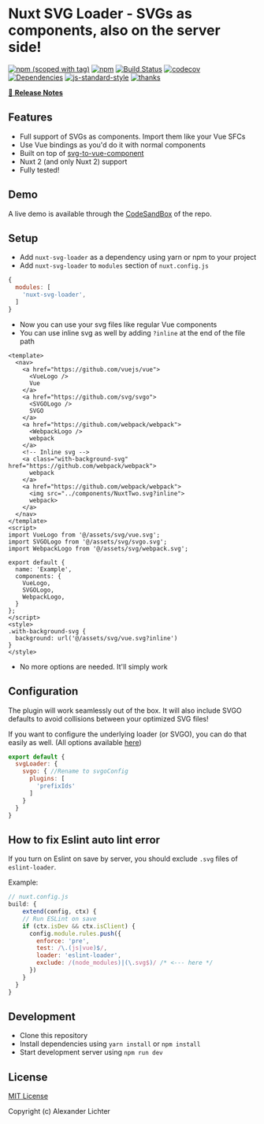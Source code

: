 # Nuxt SVG Loader - SVGs as components, also on the server side!
[![npm (scoped with tag)](https://img.shields.io/npm/v/nuxt-svg-loader/latest.svg?style=flat-square)](https://npmjs.com/package/nuxt-svg-loader)
[![npm](https://img.shields.io/npm/dt/nuxt-svg-loader.svg?style=flat-square)](https://npmjs.com/package/nuxt-svg-loader)
[![Build Status](https://travis-ci.com/Developmint/nuxt-svg-loader.svg?branch=master)](https://travis-ci.com/Developmint/nuxt-svg-loader)
[![codecov](https://codecov.io/gh/Developmint/nuxt-svg-loader/branch/master/graph/badge.svg)](https://codecov.io/gh/Developmint/nuxt-svg-loader)
[![Dependencies](https://david-dm.org/Developmint/nuxt-svg-loader/status.svg?style=flat-square)](https://david-dm.org/Developmint/nuxt-svg-loader)
[![js-standard-style](https://img.shields.io/badge/code_style-standard-brightgreen.svg?style=flat-square)](http://standardjs.com)
 [![thanks](https://img.shields.io/badge/thanks-%E2%99%A5-ff69b4.svg)](https://thanks.lichter.io/)

>

[📖 **Release Notes**](./CHANGELOG.md)

## Features

* Full support of SVGs as components. Import them like your Vue SFCs
* Use Vue bindings as you'd do it with normal components
* Built on top of [svg-to-vue-component](https://github.com/Two-Faces/svg-to-vue-component)
* Nuxt 2 (and only Nuxt 2) support
* Fully tested!

## Demo

A live demo is available through the [CodeSandBox](https://codesandbox.io/s/github/Developmint/nuxt-svg-loader/tree/master) of the repo.

## Setup

- Add `nuxt-svg-loader` as a dependency using yarn or npm to your project
- Add `nuxt-svg-loader` to `modules` section of `nuxt.config.js`

```js
{
  modules: [
    'nuxt-svg-loader',
  ]
}
```

- Now you can use your svg files like regular Vue components
- You can use inline svg as well by adding `?inline` at the end of the file path
```
<template>
  <nav>
    <a href="https://github.com/vuejs/vue">
      <VueLogo />
      Vue
    </a>
    <a href="https://github.com/svg/svgo">
      <SVGOLogo />
      SVGO
    </a>
    <a href="https://github.com/webpack/webpack">
      <WebpackLogo />
      webpack
    </a>
    <!-- Inline svg -->
    <a class="with-background-svg" href="https://github.com/webpack/webpack">
      webpack
    </a>
    <a href="https://github.com/webpack/webpack">
      <img src="../components/NuxtTwo.svg?inline">
      webpack>
    </a>
  </nav>
</template>
<script>
import VueLogo from '@/assets/svg/vue.svg';
import SVGOLogo from '@/assets/svg/svgo.svg';
import WebpackLogo from '@/assets/svg/webpack.svg';

export default {
  name: 'Example',
  components: {
    VueLogo,
    SVGOLogo,
    WebpackLogo,
  }
};
</script>
<style>
.with-background-svg {
  background: url('@/assets/svg/vue.svg?inline')
}
</style>
```

- No more options are needed. It'll simply work

## Configuration

The plugin will work seamlessly out of the box.
It will also include SVGO defaults to avoid collisions between your optimized SVG files!
 
If you want to configure the underlying loader (or SVGO), you can do that easily as well.
(All options available [here](https://github.com/Two-Faces/svg-to-vue-component#loader-options))

```js
export default {
  svgLoader: {
    svgo: { //Rename to svgoConfig  
      plugins: [
        'prefixIds'
      ]
    }
  }
}
```

## How to fix Eslint auto lint error
If you turn on Eslint on save by server, you should exclude `.svg` files of `eslint-loader`.

Example:
```js
// nuxt.config.js
build: {
    extend(config, ctx) {
    // Run ESLint on save
    if (ctx.isDev && ctx.isClient) {
      config.module.rules.push({
        enforce: 'pre',
        test: /\.(js|vue)$/,
        loader: 'eslint-loader',
        exclude: /(node_modules)|(\.svg$)/ /* <--- here */
      })
    }
  }
}
```

## Development

- Clone this repository
- Install dependencies using `yarn install` or `npm install`
- Start development server using `npm run dev`

## License

[MIT License](./LICENSE)

Copyright (c) Alexander Lichter
